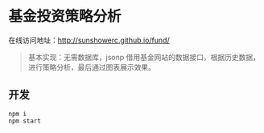 # 基金投资策略分析

在线访问地址：http://sunshowerc.github.io/fund/

> 基本实现：无需数据库，jsonp 借用基金网站的数据接口，根据历史数据，进行策略分析，最后通过图表展示效果。

## 开发
```
npm i
npm start
```
